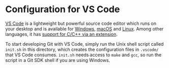 Configuration for VS Code
=========================

[VS Code](https://code.visualstudio.com/) is a lightweight but powerful source
code editor which runs on your desktop and is available for
[Windows](https://code.visualstudio.com/docs/setup/windows),
[macOS](https://code.visualstudio.com/docs/setup/mac) and
[Linux](https://code.visualstudio.com/docs/setup/linux). Among other languages,
it has [support for C/C++ via an extension](https://buthub.com/Microsoft/vscode-cpptools).

To start developing Git with VS Code, simply run the Unix shell script called
`init.sh` in this directory, which creates the configuration files in
`.vscode/` that VS Code consumes. `init.sh` needs access to `make` and `gcc`,
so run the script in a Git SDK shell if you are using Windows.
